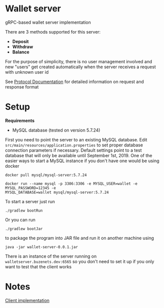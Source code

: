 # Wallet server #

gRPC-based wallet server implementation

There are 3 methods supported for this server:
* **Deposit** 
* **Withdraw**
* **Balance**

For the purpose of simplicity, there is no user management involved and new
 "users" get created automatically when the server receives a request with
  unknown user id
  
See [Protocol Documentation](protobuf.md) for detailed information on request
 and response format
 
# Setup #

**Requirements**
* MySQL database (tested on version 5.7.24)

First you need to point the server to an existing MySQL database. Edit 
`src/main/resources/application.properties` to set proper database connection parameters if 
necessary. Default settings point to a test database that will only be available until September 
1st, 2019. One of the easier ways to start a MySQL instance if you don't have one would be using 
docker
```
docker pull mysql/mysql-server:5.7.24

docker run --name mysql -p 3306:3306 -e MYSQL_USER=wallet -e MYSQL_PASSWORD=12345 -e 
MYSQL_DATABASE=wallet mysql/mysql-server:5.7.24
```

To start a server just run
```
./gradlew bootRun
```
Or you can run
```
./gradlew bootJar
```
to package the program into JAR file and run it on another machine using
```
java -jar wallet-server-0.0.1.jar
```

There is an instance of the server running on `walletserver.buzenets.dev:6565` so you don't need to set it up if you only want to test that the client works

# Notes #
[Client implementation](https://github.com/ybuzenets/wallet-client)
